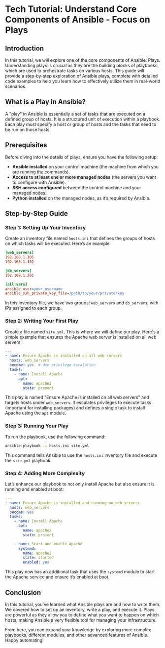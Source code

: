 # Tech Tutorial: Understand Core Components of Ansible - Focus on Plays

## Introduction

In this tutorial, we will explore one of the core components of Ansible: Plays. Understanding plays is crucial as they are the building blocks of playbooks, which are used to orchestrate tasks on various hosts. This guide will provide a step-by-step exploration of Ansible plays, complete with detailed code examples to help you learn how to effectively utilize them in real-world scenarios.

## What is a Play in Ansible?

A "play" in Ansible is essentially a set of tasks that are executed on a defined group of hosts. It is a structured unit of execution within a playbook. Each play must specify a host or group of hosts and the tasks that need to be run on those hosts.

## Prerequisites

Before diving into the details of plays, ensure you have the following setup:
- **Ansible installed** on your control machine (the machine from which you are running the commands).
- **Access to at least one or more managed nodes** (the servers you want to configure with Ansible).
- **SSH access configured** between the control machine and your managed nodes.
- **Python installed** on the managed nodes, as it’s required by Ansible.

## Step-by-Step Guide

### Step 1: Setting Up Your Inventory

Create an inventory file named `hosts.ini` that defines the groups of hosts on which tasks will be executed. Here’s an example:

```ini
[web_servers]
192.168.1.101
192.168.1.102

[db_servers]
192.168.1.201

[all:vars]
ansible_user=your_username
ansible_ssh_private_key_file=/path/to/your/private/key
```

In this inventory file, we have two groups: `web_servers` and `db_servers`, with IPs assigned to each group.

### Step 2: Writing Your First Play

Create a file named `site.yml`. This is where we will define our play. Here's a simple example that ensures the Apache web server is installed on all web servers:

```yaml
---
- name: Ensure Apache is installed on all web servers
  hosts: web_servers
  become: yes  # Use privilege escalation
  tasks:
    - name: Install Apache
      apt:
        name: apache2
        state: present
```

This play is named "Ensure Apache is installed on all web servers" and targets hosts under `web_servers`. It escalates privileges to execute tasks (important for installing packages) and defines a single task to install Apache using the `apt` module.

### Step 3: Running Your Play

To run the playbook, use the following command:

```bash
ansible-playbook -i hosts.ini site.yml
```

This command tells Ansible to use the `hosts.ini` inventory file and execute the `site.yml` playbook.

### Step 4: Adding More Complexity

Let’s enhance our playbook to not only install Apache but also ensure it is running and enabled at boot:

```yaml
---
- name: Ensure Apache is installed and running on web servers
  hosts: web_servers
  become: yes
  tasks:
    - name: Install Apache
      apt:
        name: apache2
        state: present

    - name: Start and enable Apache
      systemd:
        name: apache2
        state: started
        enabled: yes
```

This play now has an additional task that uses the `systemd` module to start the Apache service and ensure it’s enabled at boot.

## Conclusion

In this tutorial, you've learned what Ansible plays are and how to write them. We covered how to set up an inventory, write a play, and execute it. Plays are powerful as they allow you to define what you want to happen on which hosts, making Ansible a very flexible tool for managing your infrastructure.

From here, you can expand your knowledge by exploring more complex playbooks, different modules, and other advanced features of Ansible. Happy automating!